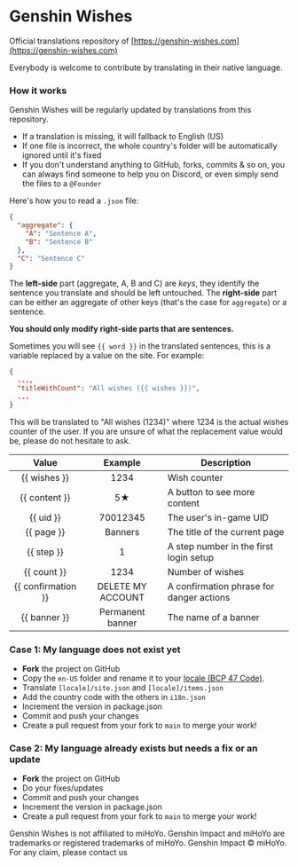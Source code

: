 # Genshin Wishes

Official translations repository of [https://genshin-wishes.com](https://genshin-wishes.com)

Everybody is welcome to contribute by translating in their native language.

### How it works

Genshin Wishes will be regularly updated by translations from this repository.

- If a translation is missing, it will fallback to English (US)
- If one file is incorrect, the whole country's folder will be automatically ignored until it's fixed
- If you don't understand anything to GitHub, forks, commits & so on, you can always find someone to help you on Discord, or even simply send the files to a `@Founder`

Here's how you to read a `.json` file:
```json
{
  "aggregate": {
    "A": "Sentence A",
    "B": "Sentence B"
  },
  "C": "Sentence C"
}
```

The **left-side** part (aggregate, A, B and C) are *keys*, they identify the sentence you translate and should be left untouched.
The **right-side** part can be either an aggregate of other keys (that's the case for `aggregate`) or a sentence.

**You should only modify right-side parts that are sentences.**

Sometimes you will see `{{ word }}` in the translated sentences, this is a variable replaced by a value on the site. For example:

```json
{
  ...,
  "titleWithCount": "All wishes ({{ wishes }})",
  ...
}
```

This will be translated to "All wishes (1234)" where 1234 is the actual wishes counter of the user.
If you are unsure of what the replacement value would be, please do not hesitate to ask.

| Value              | Example           | Description  |
|:------------------:|:-----------------:| ------------ |
| {{ wishes }}       | 1234              | Wish counter |
| {{ content }}      | 5★                | A button to see more content |
| {{ uid }}          | 70012345          | The user's in-game UID |
| {{ page }}         | Banners           | The title of the current page |
| {{ step }}         | 1                 | A step number in the first login setup |
| {{ count }}        | 1234              | Number of wishes |
| {{ confirmation }} | DELETE MY ACCOUNT | A confirmation phrase for danger actions |
| {{ banner }}       | Permanent banner  | The name of a banner |

### Case 1: My language does not exist yet

- **Fork** the project on GitHub
- Copy the `en-US` folder and rename it to your [locale (BCP 47 Code)](https://docs.microsoft.com/en-us/openspecs/office_standards/ms-oe376/6c085406-a698-4e12-9d4d-c3b0ee3dbc4a).
- Translate `[locale]/site.json` and `[locale]/items.json`
- Add the country code with the others in `i18n.json`
- Increment the version in package.json
- Commit and push your changes
- Create a pull request from your fork to `main` to merge your work!

### Case 2: My language already exists but needs a fix or an update

- **Fork** the project on GitHub
- Do your fixes/updates
- Commit and push your changes
- Increment the version in package.json
- Create a pull request from your fork to `main` to merge your work!

Genshin Wishes is not affiliated to miHoYo. Genshin Impact and miHoYo are trademarks or registered trademarks of miHoYo. Genshin Impact © miHoYo.
For any claim, please contact us
